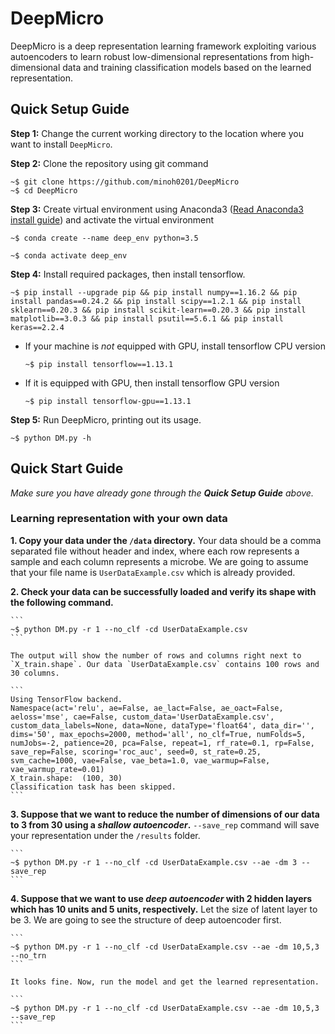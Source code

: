 # DeepMicro
DeepMicro is a deep representation learning framework exploiting various autoencoders to learn robust low-dimensional representations from high-dimensional data and training classification models based on the learned representation.

## Quick Setup Guide
**Step 1:** Change the current working directory to the location where you want to install `DeepMicro`.

**Step 2:** Clone the repository using git command
```
~$ git clone https://github.com/minoh0201/DeepMicro
~$ cd DeepMicro
```
**Step 3:** Create virtual environment using Anaconda3 ([Read Anaconda3 install guide](https://www.digitalocean.com/community/tutorials/how-to-install-anaconda-on-ubuntu-18-04-quickstart)) and activate the virtual environment
```
~$ conda create --name deep_env python=3.5
```
```
~$ conda activate deep_env
```
**Step 4:** Install required packages, then install tensorflow.
```
~$ pip install --upgrade pip && pip install numpy==1.16.2 && pip install pandas==0.24.2 && pip install scipy==1.2.1 && pip install sklearn==0.20.3 && pip install scikit-learn==0.20.3 && pip install matplotlib==3.0.3 && pip install psutil==5.6.1 && pip install keras==2.2.4
```
* If your machine is *not* equipped with GPU, install tensorflow CPU version 
  ```
  ~$ pip install tensorflow==1.13.1
  ```
* If it is equipped with GPU, then install tensorflow GPU version
  ```
  ~$ pip install tensorflow-gpu==1.13.1
  ```
**Step 5:** Run DeepMicro, printing out its usage.
```
~$ python DM.py -h
```

## Quick Start Guide
*Make sure you have already gone through the **Quick Setup Guide** above.*
### Learning representation with your own data
__1. Copy your data under the `/data` directory.__ Your data should be a comma separated file without header and index, where each row represents a sample and each column represents a microbe. We are going to assume that your file name is `UserDataExample.csv` which is already provided.

__2. Check your data can be successfully loaded and verify its shape with the following command.__

    ```
    ~$ python DM.py -r 1 --no_clf -cd UserDataExample.csv
    ```
    
    The output will show the number of rows and columns right next to `X_train.shape`. Our data `UserDataExample.csv` contains 100 rows and 30 columns.
    
    ```
    Using TensorFlow backend.
    Namespace(act='relu', ae=False, ae_lact=False, ae_oact=False, aeloss='mse', cae=False, custom_data='UserDataExample.csv', custom_data_labels=None, data=None, dataType='float64', data_dir='', dims='50', max_epochs=2000, method='all', no_clf=True, numFolds=5, numJobs=-2, patience=20, pca=False, repeat=1, rf_rate=0.1, rp=False, save_rep=False, scoring='roc_auc', seed=0, st_rate=0.25, svm_cache=1000, vae=False, vae_beta=1.0, vae_warmup=False, vae_warmup_rate=0.01)
    X_train.shape:  (100, 30)
    Classification task has been skipped.
    ```
    
__3. Suppose that we want to reduce the number of dimensions of our data to 3 from 30 using a *shallow autoencoder*.__ `--save_rep` command will save your representation under the `/results` folder.

    ```
    ~$ python DM.py -r 1 --no_clf -cd UserDataExample.csv --ae -dm 3 --save_rep
    ```
    
__4. Suppose that we want to use *deep autoencoder* with 2 hidden layers which has 10 units and 5 units, respectively.__ Let the size of latent layer to be 3. We are going to see the structure of deep autoencoder first.

    ```
    ~$ python DM.py -r 1 --no_clf -cd UserDataExample.csv --ae -dm 10,5,3 --no_trn
    ```
    
    It looks fine. Now, run the model and get the learned representation.
    
    ```
    ~$ python DM.py -r 1 --no_clf -cd UserDataExample.csv --ae -dm 10,5,3 --save_rep
    ```
